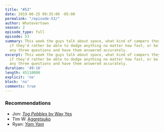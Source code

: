 ```yaml
---
title: "#53"
date: 2019-06-25 09:35:00 -05:00
permalink: "/episode-53/"
author: Whatevertown
season: 2
episode_type: full
episode: 53
summary: This week the guys talk about space, what kind of campers they are, and decide
  if they'd rather be able to dodge anything no matter how fast, or be able to ask
  any three questions and have them answered accurately.
excerpt: This week the guys talk about space, what kind of campers they are, and decide
  if they'd rather be able to dodge anything no matter how fast, or be able to ask
  any three questions and have them answered accurately.
duration: '49:16'
length: 45110000
explicit: 'no'
block: 'no'
comments: true
---
```


### Recommendations
- Jon: [*Tog Pebbles* by Way Yes](https://open.spotify.com/album/05apanldaQueUkFpwMbpW9?si=HYXPSkLER6OtGoOQdPXoPw)
- Tim W: [Aggretsuko](https://www.netflix.com/ca/title/80198505)
- Ryan: [*Yam Yam*](https://open.spotify.com/album/65F9EEqJe60YH1VxC0OvmV?si=LH1hPj4bS8WmHjx8RSVoyQ)